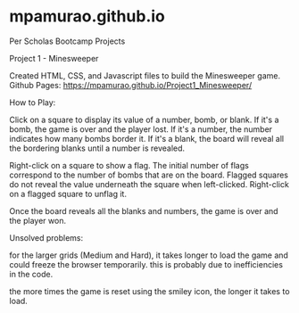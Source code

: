 # mpamurao.github.io
Per Scholas Bootcamp Projects

Project 1 - Minesweeper

Created HTML, CSS, and Javascript files to build the Minesweeper game.
Github Pages: https://mpamurao.github.io/Project1_Minesweeper/

How to Play:

Click on a square to display its value of a number, bomb, or blank. If it's a bomb, the game is over and the player lost. If it's a number, the number indicates how many bombs border it. If it's a blank, the board will reveal all the bordering blanks until a number is revealed. 

Right-click on a square to show a flag. The initial number of flags correspond to the number of bombs that are on the board. Flagged squares do not reveal the value underneath the square when left-clicked. Right-click on a flagged square to unflag it.

Once the board reveals all the blanks and numbers, the game is over and the player won.

Unsolved problems:

for the larger grids (Medium and Hard), it takes longer to load the game and could freeze the browser temporarily. this is probably due to inefficiencies in the code. 

the more times the game is reset using the smiley icon, the longer it takes to load.
